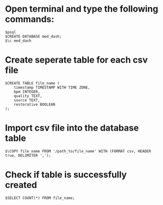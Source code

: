 # Open terminal and type the following commands:
```
$psql
$CREATE DATABASE med_dash; 
$\c med_dash
```


# Create seperate table for each csv file
```
$CREATE TABLE file_name (
    timestamp TIMESTAMP WITH TIME ZONE,
    bpm INTEGER,
    quality TEXT,
    source TEXT,
    restorative BOOLEAN
);
```

# Import csv file into the database table
```
$\COPY file_name FROM '/path_to/file_name' WITH (FORMAT csv, HEADER true, DELIMITER ',');
```

# Check if table is successfully created
```
$SELECT COUNT(*) FROM file_name;
```

